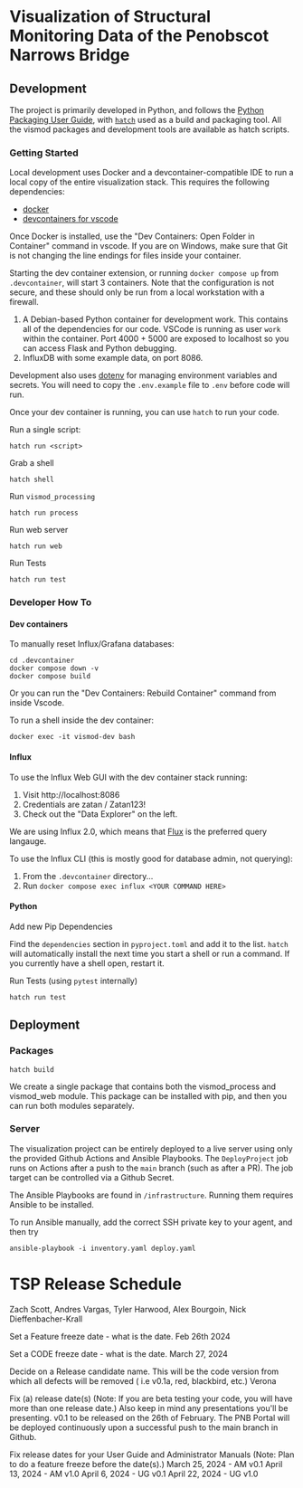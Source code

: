 # Visualization of Structural Monitoring Data of the Penobscot Narrows Bridge

## Development

The project is primarily developed in Python, and follows the 
[Python Packaging User Guide](https://packaging.python.org/en/latest/overview/),
with [`hatch`](https://hatch.pypa.io/latest/) used as a build and packaging tool.
All the vismod packages and development tools are available as hatch scripts.

### Getting Started

Local development uses Docker and a devcontainer-compatible IDE to run a local
copy of the entire visualization stack. This requires the following dependencies:

- [docker](https://docs.docker.com/get-docker/)
- [devcontainers for vscode](https://code.visualstudio.com/docs/devcontainers/containers)

Once Docker is installed, use the "Dev Containers: Open Folder in Container" command in
vscode. If you are on Windows, make sure that Git is not changing the line endings
for files inside your container.

Starting the dev container extension, or running `docker compose up` from `.devcontainer`,
will start 3 containers. Note that the configuration is not secure, and these should only be
run from a local workstation with a firewall.

1. A Debian-based Python container for development work. This contains all of the dependencies for our code. VSCode is running as user `work` within the container.
Port 4000 + 5000 are exposed to localhost so you can access Flask and Python debugging.
2. InfluxDB with some example data, on port 8086.

Development also uses [dotenv](https://dev.to/jakewitcher/using-env-files-for-environment-variables-in-python-applications-55a1)
for managing environment variables and secrets. You will need to copy the
`.env.example` file to `.env` before code will run.

Once your dev container is running, you can use `hatch` to run your code.

Run a single script:
```
hatch run <script>
```

Grab a shell
```
hatch shell
```

Run `vismod_processing`

```
hatch run process
```

Run web server

```
hatch run web
```

Run Tests
```
hatch run test
```

### Developer How To

#### Dev containers

To manually reset Influx/Grafana databases:

```
cd .devcontainer
docker compose down -v
docker compose build
```
Or you can run the "Dev Containers: Rebuild Container" command from inside Vscode.


To run a shell inside the dev container:

```
docker exec -it vismod-dev bash
```

#### Influx

To use the Influx Web GUI with the dev container stack running:

1. Visit http://localhost:8086
2. Credentials are zatan / Zatan123!
3. Check out the "Data Explorer" on the left.

We are using Influx 2.0, which means that [Flux](https://docs.influxdata.com/influxdb/v2/query-data/get-started/)
is the preferred query langauge.

To use the Influx CLI (this is mostly good for database admin, not querying):

1. From the `.devcontainer` directory...
2. Run `docker compose exec influx <YOUR COMMAND HERE>`


#### Python

Add new Pip Dependencies

Find the `dependencies` section in `pyproject.toml` and add it to the list.
`hatch` will automatically install the next time you start a shell or run
a command. If you currently have a shell open, restart it.

Run Tests (using `pytest` internally)

```
hatch run test
```

## Deployment

### Packages

```
hatch build
```

We create a single package that contains both the vismod_process and vismod_web
module. This package can be installed with pip, and then you can run both modules
separately.

### Server

The visualization project can be entirely deployed to a live server
using only the provided Github Actions and Ansible Playbooks. The `DeployProject`
job runs on Actions after a push to the `main` branch (such as after a PR).
The job target can be controlled via a Github Secret.

The Ansible Playbooks are found in `/infrastructure`. Running them requires
Ansible to be installed.

To run Ansible manually, add the correct SSH private key to your agent,
and then try

```
ansible-playbook -i inventory.yaml deploy.yaml
```


# TSP Release Schedule

Zach Scott, Andres Vargas, Tyler Harwood,	Alex Bourgoin, Nick Dieffenbacher-Krall

Set a Feature freeze date - what is the date.
Feb 26th 2024

Set a CODE freeze date - what is the date.
March 27, 2024

Decide on a Release candidate name. This will be the code version from which all defects will be removed ( i.e v0.1a, red, blackbird, etc.)
	Verona

Fix (a) release date(s)  (Note:  If you are beta testing your code, you will have more than one release date.) Also keep in mind any presentations you'll be presenting.
v0.1 to be released on the 26th of February.
The PNB Portal will be deployed continuously upon a successful push to the main branch in Github.

Fix release dates for your User Guide and Administrator Manuals  (Note:  Plan to do a feature freeze before the date(s).)
	March 25, 2024 - AM v0.1
	April 13, 2024 - AM v1.0
	April 6, 2024 - UG v0.1
	April 22, 2024 - UG v1.0

